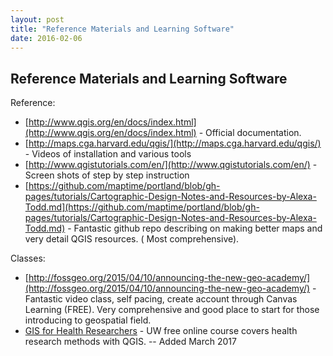 ```yaml
---
layout: post
title: "Reference Materials and Learning Software"
date: 2016-02-06
---
```


## Reference Materials and Learning Software

Reference:

* [http://www.qgis.org/en/docs/index.html](http://www.qgis.org/en/docs/index.html) - Official documentation.
* [http://maps.cga.harvard.edu/qgis/](http://maps.cga.harvard.edu/qgis/) - Videos of installation and various tools
* [http://www.qgistutorials.com/en/](http://www.qgistutorials.com/en/) - Screen shots of step by step instruction
* [https://github.com/maptime/portland/blob/gh-pages/tutorials/Cartographic-Design-Notes-and-Resources-by-Alexa-Todd.md](https://github.com/maptime/portland/blob/gh-pages/tutorials/Cartographic-Design-Notes-and-Resources-by-Alexa-Todd.md) - Fantastic github repo describing on making better maps and very detail QGIS resources. ( Most comprehensive).

Classes:

* [http://fossgeo.org/2015/04/10/announcing-the-new-geo-academy/](http://fossgeo.org/2015/04/10/announcing-the-new-geo-academy/) - Fantastic video class, self pacing, create account through Canvas Learning (FREE). Very comprehensive and good place to start for those introducing to geospatial field.
* [GIS for Health Researchers](http://us8.campaign-archive2.com/?u=e682402ff461b79bf8c2d128e&id=b7cdc621c9) - UW free online course covers health research methods with QGIS. -- Added March 2017
 